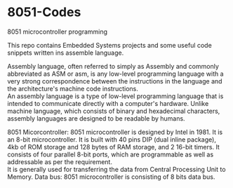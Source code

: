 # 8051-Codes
8051 microcontroller programming

This repo contains Embedded Systems projects and some useful code snippets written ins assemble language.

Assembly language, often referred to simply as Assembly and commonly abbreviated as ASM or asm, is any low-level programming language with a very strong correspondence between the instructions in the language and the architecture's machine code instructions. </br>
An assembly language is a type of low-level programming language that is intended to communicate directly with a computer's hardware. Unlike machine language, which consists of binary and hexadecimal characters, assembly languages are designed to be readable by humans.

8051 Micorcontroller:
8051 microcontroller is designed by Intel in 1981. It is an 8-bit microcontroller. It is built with 40 pins DIP (dual inline package), 4kb of ROM storage and 128 bytes of RAM storage, and 2 16-bit timers. It consists of four parallel 8-bit ports, which are programmable as well as addressable as per the requirement.</br>
It is generally used for transferring the data from Central Processing Unit to Memory. Data bus: 8051 microcontroller is consisting of 8 bits data bus.


